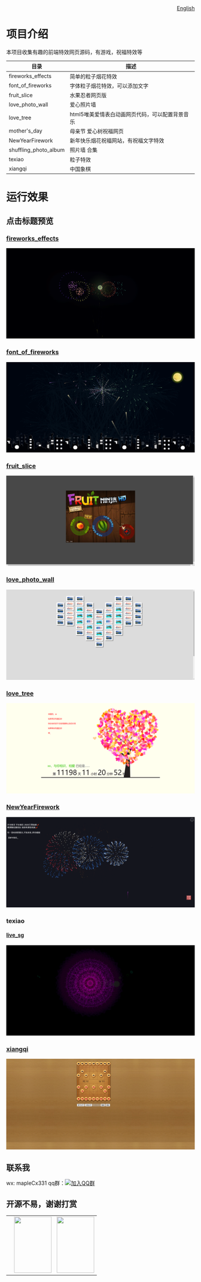 <div align="right">
  <a title="English" href="/README_English.md">English</a>
</div>

# 项目介绍
本项目收集有趣的前端特效网页源码，有游戏，祝福特效等

| 目录 | 描述 |
| ---------------------| -------------- |
| fireworks_effects           | 简单的粒子烟花特效 |
| font_of_fireworks             | 字体粒子烟花特效，可以添加文字 |
| fruit_slice         | 水果忍者网页版 |
| love_photo_wall   | 爱心照片墙 |
| love_tree          | html5唯美爱情表白动画网页代码，可以配置背景音乐|
| mother's_day       | 母亲节 爱心树祝福网页 |
| NewYearFirework       | 新年快乐烟花祝福网站，有祝福文字特效 |
| shuffling_photo_album| 照片墙 合集 |
| texiao    | 粒子特效 |
| xiangqi    | 中国象棋 |

# 运行效果
## 点击标题预览

###  [fireworks_effects](https://blog.hongmaple.top/StaticWebComponents/fireworks_effects)
<img src="img/fireworks_effects.png" alt="fireworks_effects">

### [font_of_fireworks](https://blog.hongmaple.top/StaticWebComponents/font_of_fireworks)
<img src="img/font_of_fireworks.png" alt="fireworks_effects">

### [fruit_slice](https://blog.hongmaple.top/StaticWebComponents/fruit_slice)
<img src="img/fruit_slice.png" alt="fireworks_effects">

### [love_photo_wall](https://blog.hongmaple.top/StaticWebComponents/love_photo_wall)
<img src="img/love_photo_wall.png" alt="fireworks_effects">

### [love_tree](https://blog.hongmaple.top/StaticWebComponents/love_tree)
<img src="img/love_tree.png" alt="fireworks_effects">

### [NewYearFirework](https://blog.hongmaple.top/StaticWebComponents/NewYearFirework)
<img src="img/NewYearFirework.png" alt="fireworks_effects">

### texiao
#### [live_sg](https://blog.hongmaple.top/StaticWebComponents/live_sg)
<img src="img/live_sg.png" alt="live_sg">

### [xiangqi](https://blog.hongmaple.top/StaticWebComponents/xiangqi)
<img src="img/xiangqi.png" alt="xiangqi">

## 联系我
wx: mapleCx331   qq群：[![加入QQ群](https://img.shields.io/badge/628043364-blue.svg)](https://qm.qq.com/q/RuCfOyaOUm)

## 开源不易，谢谢打赏
<table>
 <td>
   <td><img style="height: 150px;width: 100px" src="https://gitee.com/hongmaple/netdisk/raw/master/image/wxPay.jpg" alt=""/></td>
   <td><img style="height: 150px;width: 100px" src="https://gitee.com/hongmaple/netdisk/raw/master/image/zfb.jpg" alt=""/></td>
 </td>
</table>